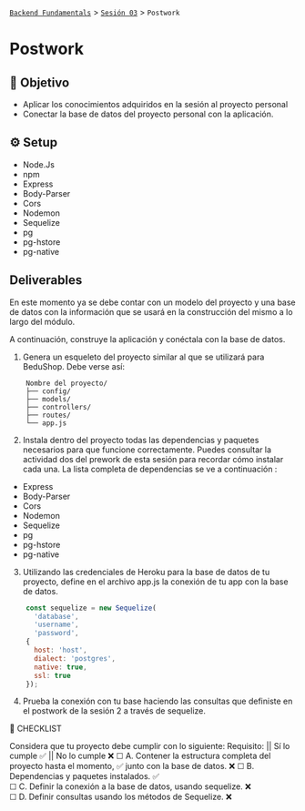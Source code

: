 [`Backend Fundamentals`](../../README.md) > [`Sesión 03`](../README.md) > `Postwork`

# Postwork

## 🎯 Objetivo

- Aplicar los conocimientos adquiridos en la sesión al proyecto personal
- Conectar la base de datos del proyecto personal con la aplicación.

## ⚙️ Setup
- Node.Js
- npm
- Express
- Body-Parser
- Cors
- Nodemon
- Sequelize
- pg
- pg-hstore
- pg-native

## Deliverables

En este momento ya se debe contar con un modelo del proyecto y una base de datos con la información que se usará en la construcción del mismo a lo largo del módulo. 

A continuación, construye la aplicación y conéctala con la base de datos. 

1. Genera un esqueleto del proyecto similar al que se utilizará para BeduShop. Debe verse así:

```
    Nombre del proyecto/
    ├── config/
    ├── models/
    ├── controllers/
    ├── routes/
    └── app.js
```
2. Instala dentro del proyecto todas las dependencias y paquetes necesarios para que funcione correctamente. Puedes consultar la actividad dos del prework de esta sesión para recordar cómo instalar cada una. La lista completa de dependencias se ve a continuación :
- Express
- Body-Parser
- Cors
- Nodemon
- Sequelize
- pg
- pg-hstore
- pg-native

3. Utilizando las credenciales de Heroku para la base de datos de tu proyecto, define en el archivo app.js la conexión de tu app con la base de datos. 

```jsx
    const sequelize = new Sequelize(
      'database',
      'username', 
      'password',
    {
      host: 'host',
      dialect: 'postgres',
      native: true,
      ssl: true
    });
```

4. Prueba la conexión con tu base haciendo las consultas que definiste en el postwork de la sesión 2 a través de sequelize.

📑 CHECKLIST

Considera que tu proyecto debe cumplir con lo siguiente:
Requisito:  ||  Sí lo cumple    ✅  ||  	No lo cumple    ❌
☐ A. Contener la estructura completa del proyecto hasta el momento,  ✅ junto con la base de datos. 		❌
☐ B. Dependencias y paquetes instalados.   ✅		
☐ C. Definir la conexión a la base de datos, usando sequelize. 	❌		
☐ D. Definir consultas usando los métodos de Sequelize. 		❌